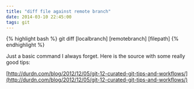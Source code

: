 ```yaml
---
title: "diff file against remote branch"
date: 2014-03-10 22:45:00
tags: git
---
```


{% highlight bash %}
git diff [localbranch] [remotebranch] [filepath]
{% endhighlight %}


Just a basic command I always forget. Here is the source with some really good tips:

[http://durdn.com/blog/2012/12/05/git-12-curated-git-tips-and-workflows/](http://durdn.com/blog/2012/12/05/git-12-curated-git-tips-and-workflows/)
